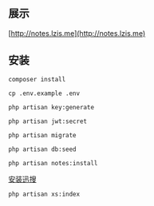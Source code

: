 ## 展示

[http://notes.lzis.me](http://notes.lzis.me)

## 安装
`composer install`

`cp .env.example .env`

`php artisan key:generate`

`php artisan jwt:secret`

`php artisan migrate`

`php artisan db:seed`

`php artisan notes:install`

[安装迅搜](http://www.xunsearch.com/doc/php/guide/start.installation)

`php artisan xs:index`
